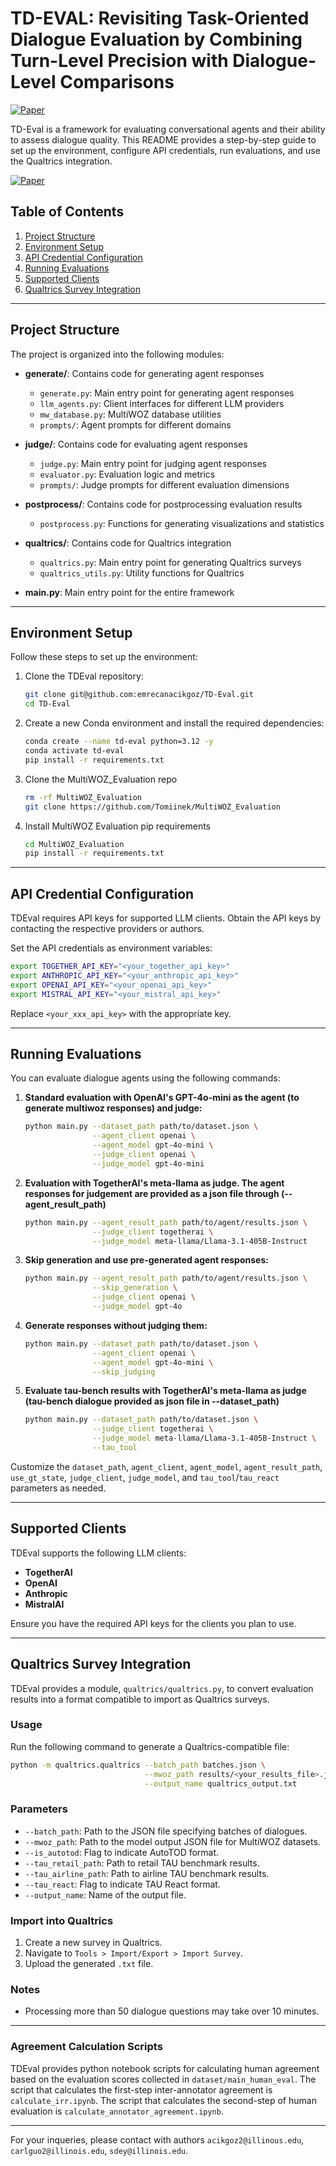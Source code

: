 # TD-EVAL: Revisiting Task-Oriented Dialogue Evaluation by Combining Turn-Level Precision with Dialogue-Level Comparisons
[![Paper](https://img.shields.io/badge/arXiv-Paper-red.svg)](https://arxiv.org/abs/2504.19982)

TD-Eval is a framework for evaluating conversational agents and their ability to assess dialogue quality. This README provides a step-by-step guide to set up the environment, configure API credentials, run evaluations, and use the Qualtrics integration.

[![Paper](https://img.shields.io/badge/arXiv-Paper-red.svg)](https://arxiv.org/abs/2502.08820)

## Table of Contents
1. [Project Structure](#project-structure)
2. [Environment Setup](#environment-setup)
3. [API Credential Configuration](#api-credential-configuration)
4. [Running Evaluations](#running-evaluations)
5. [Supported Clients](#supported-clients)
6. [Qualtrics Survey Integration](#qualtrics-survey-integration)

---

## Project Structure
The project is organized into the following modules:

- **generate/**: Contains code for generating agent responses
  - `generate.py`: Main entry point for generating agent responses
  - `llm_agents.py`: Client interfaces for different LLM providers
  - `mw_database.py`: MultiWOZ database utilities
  - `prompts/`: Agent prompts for different domains

- **judge/**: Contains code for evaluating agent responses
  - `judge.py`: Main entry point for judging agent responses
  - `evaluator.py`: Evaluation logic and metrics
  - `prompts/`: Judge prompts for different evaluation dimensions

- **postprocess/**: Contains code for postprocessing evaluation results
  - `postprocess.py`: Functions for generating visualizations and statistics

- **qualtrics/**: Contains code for Qualtrics integration
  - `qualtrics.py`: Main entry point for generating Qualtrics surveys
  - `qualtrics_utils.py`: Utility functions for Qualtrics

- **main.py**: Main entry point for the entire framework

---

## Environment Setup
Follow these steps to set up the environment:

1. Clone the TDEval repository:
   ```bash
   git clone git@github.com:emrecanacikgoz/TD-Eval.git
   cd TD-Eval
   ```

2. Create a new Conda environment and install the required dependencies:
   ```bash
   conda create --name td-eval python=3.12 -y
   conda activate td-eval
   pip install -r requirements.txt
   ```

3. Clone the MultiWOZ_Evaluation repo
   ```bash
   rm -rf MultiWOZ_Evaluation
   git clone https://github.com/Tomiinek/MultiWOZ_Evaluation
   ```

4. Install MultiWOZ Evaluation pip requirements
   ```bash
   cd MultiWOZ_Evaluation
   pip install -r requirements.txt
   ```

---

## API Credential Configuration
TDEval requires API keys for supported LLM clients. Obtain the API keys by contacting the respective providers or authors.

Set the API credentials as environment variables:
```bash
export TOGETHER_API_KEY="<your_together_api_key>"
export ANTHROPIC_API_KEY="<your_anthropic_api_key>"
export OPENAI_API_KEY="<your_openai_api_key>"
export MISTRAL_API_KEY="<your_mistral_api_key>"
```
Replace `<your_xxx_api_key>` with the appropriate key.

---

## Running Evaluations
You can evaluate dialogue agents using the following commands:

1. **Standard evaluation with OpenAI's GPT-4o-mini as the agent (to generate multiwoz responses) and judge:**
   ```bash
   python main.py --dataset_path path/to/dataset.json \
                  --agent_client openai \
                  --agent_model gpt-4o-mini \
                  --judge_client openai \
                  --judge_model gpt-4o-mini
   ```

2. **Evaluation with TogetherAI's meta-llama as judge. The agent responses for judgement are provided as a json file through (--agent_result_path)**
   ```bash
   python main.py --agent_result_path path/to/agent/results.json \
                  --judge_client togetherai \
                  --judge_model meta-llama/Llama-3.1-405B-Instruct
   ```

3. **Skip generation and use pre-generated agent responses:**
   ```bash
   python main.py --agent_result_path path/to/agent/results.json \
                  --skip_generation \
                  --judge_client openai \
                  --judge_model gpt-4o
   ```

4. **Generate responses without judging them:**
   ```bash
   python main.py --dataset_path path/to/dataset.json \
                  --agent_client openai \
                  --agent_model gpt-4o-mini \
                  --skip_judging
   ```

5. **Evaluate tau-bench results with TogetherAI's meta-llama as judge (tau-bench dialogue provided as json file in --dataset_path)**
   ```bash
   python main.py --dataset_path path/to/dataset.json \
                  --judge_client togetherai \
                  --judge_model meta-llama/Llama-3.1-405B-Instruct \
                  --tau_tool
   ```

Customize the `dataset_path`, `agent_client`, `agent_model`, `agent_result_path`, `use_gt_state`, `judge_client`, `judge_model`, and `tau_tool`/`tau_react` parameters as needed.

---

## Supported Clients
TDEval supports the following LLM clients:
- **TogetherAI**
- **OpenAI**
- **Anthropic**
- **MistralAI**

Ensure you have the required API keys for the clients you plan to use.

---

## Qualtrics Survey Integration
TDEval provides a module, `qualtrics/qualtrics.py`, to convert evaluation results into a format compatible to import as Qualtrics surveys.

### Usage
Run the following command to generate a Qualtrics-compatible file:
```bash
python -m qualtrics.qualtrics --batch_path batches.json \
                              --mwoz_path results/<your_results_file>.json \
                              --output_name qualtrics_output.txt
```

### Parameters
- `--batch_path`: Path to the JSON file specifying batches of dialogues.
- `--mwoz_path`: Path to the model output JSON file for MultiWOZ datasets.
- `--is_autotod`: Flag to indicate AutoTOD format.
- `--tau_retail_path`: Path to retail TAU benchmark results.
- `--tau_airline_path`: Path to airline TAU benchmark results.
- `--tau_react`: Flag to indicate TAU React format.
- `--output_name`: Name of the output file.

### Import into Qualtrics
1. Create a new survey in Qualtrics.
2. Navigate to `Tools > Import/Export > Import Survey`.
3. Upload the generated `.txt` file.

### Notes
- Processing more than 50 dialogue questions may take over 10 minutes.

---

### Agreement Calculation Scripts

TDEval provides python notebook scripts for calculating human agreement based on the evaluation scores collected in `dataset/main_human_eval`. The script that calculates the first-step inter-annotator agreement is `calculate_irr.ipynb`. The script that calculates the second-step of human evaluation is `calculate_annotator_agreement.ipynb`.

---

For your inqueries, please contact with authors `acikgoz2@illinous.edu`, `carlguo2@illinois.edu`, `sdey@illinois.edu`.
